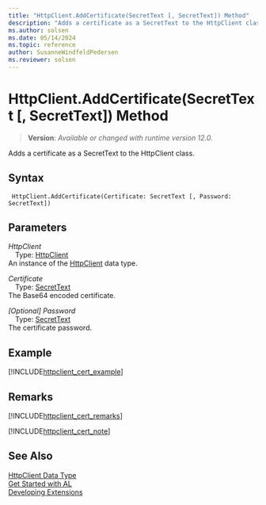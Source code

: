 ```yaml
---
title: "HttpClient.AddCertificate(SecretText [, SecretText]) Method"
description: "Adds a certificate as a SecretText to the HttpClient class."
ms.author: solsen
ms.date: 05/14/2024
ms.topic: reference
author: SusanneWindfeldPedersen
ms.reviewer: solsen
---
```

[//]: # (START>DO_NOT_EDIT)
[//]: # (IMPORTANT:Do not edit any of the content between here and the END>DO_NOT_EDIT.)
[//]: # (Any modifications should be made in the .xml files in the ModernDev repo.)
# HttpClient.AddCertificate(SecretText [, SecretText]) Method
> **Version**: _Available or changed with runtime version 12.0._

Adds a certificate as a SecretText to the HttpClient class.


## Syntax
```AL
 HttpClient.AddCertificate(Certificate: SecretText [, Password: SecretText])
```
## Parameters
*HttpClient*  
&emsp;Type: [HttpClient](httpclient-data-type.md)  
An instance of the [HttpClient](httpclient-data-type.md) data type.  

*Certificate*  
&emsp;Type: [SecretText](../secrettext/secrettext-data-type.md)  
The Base64 encoded certificate.  

*[Optional] Password*  
&emsp;Type: [SecretText](../secrettext/secrettext-data-type.md)  
The certificate password.  



[//]: # (IMPORTANT: END>DO_NOT_EDIT)


## Example
[!INCLUDE[httpclient_cert_example](../../includes/include-http-cert-example.md)]

## Remarks
[!INCLUDE[httpclient_cert_remarks](../../includes/include-http-cert-remarks.md)]

[!INCLUDE[httpclient_cert_note](../../includes/include-http-cert-note.md)]

## See Also

[HttpClient Data Type](httpclient-data-type.md)  
[Get Started with AL](../../devenv-get-started.md)  
[Developing Extensions](../../devenv-dev-overview.md)